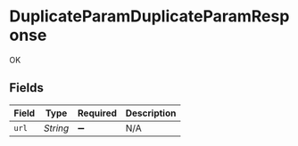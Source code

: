 # DuplicateParamDuplicateParamResponse

OK


## Fields

| Field              | Type               | Required           | Description        |
| ------------------ | ------------------ | ------------------ | ------------------ |
| `url`              | *String*           | :heavy_minus_sign: | N/A                |